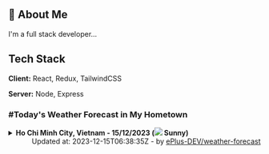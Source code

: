 ## 🚀 About Me
I'm a full stack developer...


## Tech Stack

**Client:** React, Redux, TailwindCSS

**Server:** Node, Express

### #Today's Weather Forecast in My Hometown



<details>
    <summary><b>Ho Chi Minh City, Vietnam - 15/12/2023 (<img src="https://cdn.weatherapi.com/weather/64x64/day/113.png" /> Sunny)</b>
    </summary>

    
<table>
    <tr>
        <th>Hour</th>
        <td>00:00</td><td>01:00</td><td>02:00</td><td>03:00</td><td>04:00</td><td>05:00</td><td>06:00</td><td>07:00</td><td>08:00</td><td>09:00</td><td>10:00</td><td>11:00</td><td>12:00</td><td>13:00</td><td>14:00</td><td>15:00</td><td>16:00</td><td>17:00</td><td>18:00</td><td>19:00</td><td>20:00</td><td>21:00</td><td>22:00</td><td>23:00</td>
    </tr>
    <tr>
        <th>Weather</th>
        <td><img src="https://cdn.weatherapi.com/weather/64x64/night/113.png"></img></td><td><img src="https://cdn.weatherapi.com/weather/64x64/night/113.png"></img></td><td><img src="https://cdn.weatherapi.com/weather/64x64/night/113.png"></img></td><td><img src="https://cdn.weatherapi.com/weather/64x64/night/113.png"></img></td><td><img src="https://cdn.weatherapi.com/weather/64x64/night/113.png"></img></td><td><img src="https://cdn.weatherapi.com/weather/64x64/night/113.png"></img></td><td><img src="https://cdn.weatherapi.com/weather/64x64/night/113.png"></img></td><td><img src="https://cdn.weatherapi.com/weather/64x64/day/113.png"></img></td><td><img src="https://cdn.weatherapi.com/weather/64x64/day/113.png"></img></td><td><img src="https://cdn.weatherapi.com/weather/64x64/day/113.png"></img></td><td><img src="https://cdn.weatherapi.com/weather/64x64/day/113.png"></img></td><td><img src="https://cdn.weatherapi.com/weather/64x64/day/113.png"></img></td><td><img src="https://cdn.weatherapi.com/weather/64x64/day/113.png"></img></td><td><img src="https://cdn.weatherapi.com/weather/64x64/day/113.png"></img></td><td><img src="https://cdn.weatherapi.com/weather/64x64/day/116.png"></img></td><td><img src="https://cdn.weatherapi.com/weather/64x64/day/116.png"></img></td><td><img src="https://cdn.weatherapi.com/weather/64x64/day/116.png"></img></td><td><img src="https://cdn.weatherapi.com/weather/64x64/day/113.png"></img></td><td><img src="https://cdn.weatherapi.com/weather/64x64/night/113.png"></img></td><td><img src="https://cdn.weatherapi.com/weather/64x64/night/113.png"></img></td><td><img src="https://cdn.weatherapi.com/weather/64x64/night/113.png"></img></td><td><img src="https://cdn.weatherapi.com/weather/64x64/night/113.png"></img></td><td><img src="https://cdn.weatherapi.com/weather/64x64/night/113.png"></img></td><td><img src="https://cdn.weatherapi.com/weather/64x64/night/113.png"></img></td>
    </tr>
    <tr>
        <th>Condition</th>
        <td width="200px">Clear</td><td width="200px">Clear</td><td width="200px">Clear</td><td width="200px">Clear</td><td width="200px">Clear</td><td width="200px">Clear</td><td width="200px">Clear</td><td width="200px">Sunny</td><td width="200px">Sunny</td><td width="200px">Sunny</td><td width="200px">Sunny</td><td width="200px">Sunny</td><td width="200px">Sunny</td><td width="200px">Sunny</td><td width="200px">Partly cloudy</td><td width="200px">Partly cloudy</td><td width="200px">Partly cloudy</td><td width="200px">Sunny</td><td width="200px">Clear</td><td width="200px">Clear</td><td width="200px">Clear</td><td width="200px">Clear</td><td width="200px">Clear</td><td width="200px">Clear</td>
    </tr>
    <tr>
        <th>Temperature</th>
        <td>25.1 °C</td><td>24.9 °C</td><td>24.6 °C</td><td>24.4 °C</td><td>24.2 °C</td><td>24 °C</td><td>23.8 °C</td><td>24.7 °C</td><td>26.8 °C</td><td>28.8 °C</td><td>30.4 °C</td><td>31.7 °C</td><td>32.8 °C</td><td>35 °C</td><td>33.8 °C</td><td>33.9 °C</td><td>32.7 °C</td><td>29.5 °C</td><td>27.8 °C</td><td>27 °C</td><td>26.6 °C</td><td>26.2 °C</td><td>25.9 °C</td><td>25.7 °C</td>
    </tr>
    <tr>
        <th>Wind</th>
        <td>7.2 kph</td><td>6.1 kph</td><td>6.8 kph</td><td>6.5 kph</td><td>6.8 kph</td><td>7.2 kph</td><td>7.2 kph</td><td>7.6 kph</td><td>9.7 kph</td><td>10.4 kph</td><td>10.8 kph</td><td>10.1 kph</td><td>8.6 kph</td><td>9 kph</td><td>7.2 kph</td><td>5 kph</td><td>11.2 kph</td><td>16.9 kph</td><td>14.4 kph</td><td>15.5 kph</td><td>13.7 kph</td><td>13.3 kph</td><td>13 kph</td><td>12.6 kph</td>
    </tr>
</table>

</details>

<div align="right">
    Updated at: 2023-12-15T06:38:35Z - by <a target="_blank"
        href="https://github.com/ePlus-DEV/weather-forecast">ePlus-DEV/weather-forecast</a>
</div>